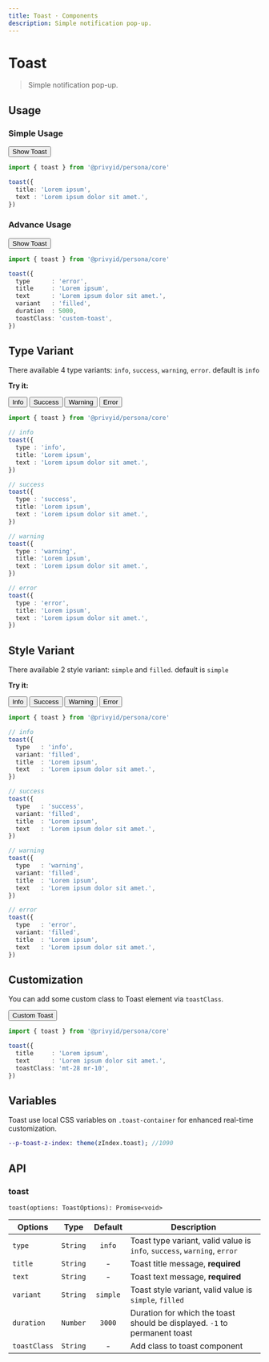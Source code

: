 ```yaml
---
title: Toast · Components
description: Simple notification pop-up.
---
```


<script setup>
  import Button from '../button/Button.vue'
  import Toast from './Toast.vue'
  import toast from '.'
</script>

# Toast

> Simple notification pop-up.

## Usage

### Simple Usage

<div class="flex mt-3">
  <Button color="info" @click="toast({
    title: 'Lorem ipsum',
    text : 'Lorem ipsum dolor sit amet.',
  })">
    Show Toast
  </Button>
</div>

```ts
import { toast } from '@privyid/persona/core'

toast({
  title: 'Lorem ipsum',
  text : 'Lorem ipsum dolor sit amet.',
})
```

### Advance Usage

<div class="flex mt-3">
  <Button color="info" @click="toast({
    type      : 'error',
    title     : 'Lorem ipsum',
    text      : 'Lorem ipsum dolor sit amet.',
    variant   : 'filled',
    duration  : 5000,
    toastClass: 'custom-toast',
  })">
    Show Toast
  </Button>
</div>

```ts
import { toast } from '@privyid/persona/core'

toast({
  type      : 'error',
  title     : 'Lorem ipsum',
  text      : 'Lorem ipsum dolor sit amet.',
  variant   : 'filled',
  duration  : 5000,
  toastClass: 'custom-toast',
})
```

## Type Variant

There available 4 type variants: `info`, `success`, `warning`, `error`. default is `info`

<preview class="flex-col items-center space-y-3">
  <Toast type="info" title="Lorem ipsum" text="Lorem ipsum dolor sit amet." />
  <Toast type="success" title="Lorem ipsum" text="Lorem ipsum dolor sit amet." />
  <Toast type="warning" title="Lorem ipsum" text="Lorem ipsum dolor sit amet." />
  <Toast type="error" title="Lorem ipsum" text="Lorem ipsum dolor sit amet." />
</preview>

**Try it:**

<div class="mt-3 space-gap-3">
  <Button color="info" @click="toast({
    type : 'info',
    title: 'Lorem ipsum',
    text : 'Lorem ipsum dolor sit amet.',
  })">
    Info
  </Button>
  <Button color="success" @click="toast({
    type : 'success',
    title: 'Lorem ipsum',
    text : 'Lorem ipsum dolor sit amet.',
  })">
    Success
  </Button>
  <Button color="warning" @click="toast({
    type : 'warning',
    title: 'Lorem ipsum',
    text : 'Lorem ipsum dolor sit amet.',
  })">
    Warning
  </Button>
  <Button color="danger" @click="toast({
    type : 'error',
    title: 'Lorem ipsum',
    text : 'Lorem ipsum dolor sit amet.',
  })">
    Error
  </Button>
</div>

```ts
import { toast } from '@privyid/persona/core'

// info
toast({
  type : 'info',
  title: 'Lorem ipsum',
  text : 'Lorem ipsum dolor sit amet.',
})

// success
toast({
  type : 'success',
  title: 'Lorem ipsum',
  text : 'Lorem ipsum dolor sit amet.',
})

// warning
toast({
  type : 'warning',
  title: 'Lorem ipsum',
  text : 'Lorem ipsum dolor sit amet.',
})

// error
toast({
  type : 'error',
  title: 'Lorem ipsum',
  text : 'Lorem ipsum dolor sit amet.',
})
```

## Style Variant

There available 2 style variant: `simple` and `filled`. default is `simple`

<preview class="flex-col items-center space-y-3">
  <Toast variant="filled" type="info" title="Lorem ipsum" text="Lorem ipsum dolor sit amet." />
  <Toast variant="filled" type="success" title="Lorem ipsum" text="Lorem ipsum dolor sit amet." />
  <Toast variant="filled" type="warning" title="Lorem ipsum" text="Lorem ipsum dolor sit amet." />
  <Toast variant="filled" type="error" title="Lorem ipsum" text="Lorem ipsum dolor sit amet." />
</preview>

**Try it:**

<div class="mt-3 space-gap-3">
  <Button color="info" @click="toast({
    type   : 'info',
    variant: 'filled',
    title  : 'Lorem ipsum',
    text   : 'Lorem ipsum dolor sit amet.',
  })">
    Info
  </Button>
  <Button color="success" @click="toast({
    type   : 'success',
    variant: 'filled',
    title  : 'Lorem ipsum',
    text   : 'Lorem ipsum dolor sit amet.',
  })">
    Success
  </Button>
  <Button color="warning" @click="toast({
    type   : 'warning',
    variant: 'filled',
    title  : 'Lorem ipsum',
    text   : 'Lorem ipsum dolor sit amet.',
  })">
    Warning
  </Button>
  <Button color="danger" @click="toast({
    type   : 'error',
    variant: 'filled',
    title  : 'Lorem ipsum',
    text   : 'Lorem ipsum dolor sit amet.',
  })">
    Error
  </Button>
</div>

```ts
import { toast } from '@privyid/persona/core'

// info
toast({
  type   : 'info',
  variant: 'filled',
  title  : 'Lorem ipsum',
  text   : 'Lorem ipsum dolor sit amet.',
})

// success
toast({
  type   : 'success',
  variant: 'filled',
  title  : 'Lorem ipsum',
  text   : 'Lorem ipsum dolor sit amet.',
})

// warning
toast({
  type   : 'warning',
  variant: 'filled',
  title  : 'Lorem ipsum',
  text   : 'Lorem ipsum dolor sit amet.',
})

// error
toast({
  type   : 'error',
  variant: 'filled',
  title  : 'Lorem ipsum',
  text   : 'Lorem ipsum dolor sit amet.',
})
```

## Customization

You can add some custom class to Toast element via `toastClass`.

<div class="mt-3">
  <Button type="" color="info" @click="toast({
    title     : 'Lorem ipsum',
    text      : 'Lorem ipsum dolor sit amet.',
    toastClass: 'mt-28 mr-10',
  })">
    Custom Toast
  </Button>
</div>

```ts
import { toast } from '@privyid/persona/core'

toast({
  title     : 'Lorem ipsum',
  text      : 'Lorem ipsum dolor sit amet.',
  toastClass: 'mt-28 mr-10',
})
```
## Variables
Toast use local CSS variables on `.toast-container` for enhanced real-time customization.

```sass
--p-toast-z-index: theme(zIndex.toast); //1090
```

## API

### toast

`toast(options: ToastOptions): Promise<void>`

| Options      |   Type   | Default  | Description                                                               |
|--------------|:--------:|:--------:|---------------------------------------------------------------------------|
| `type`       | `String` |  `info`  | Toast type variant, valid value is `info`, `success`, `warning`, `error`     |
| `title`      | `String` |    -     | Toast title message, **required**                                         |
| `text`       | `String` |    -     | Toast text message, **required**                                          |
| `variant`    | `String` | `simple` | Toast style variant, valid value is `simple`, `filled`                    |
| `duration`   | `Number` |  `3000`  | Duration for which the toast should be displayed. `-1` to permanent toast |
| `toastClass` | `String` |    -     | Add class to toast component                                              |

